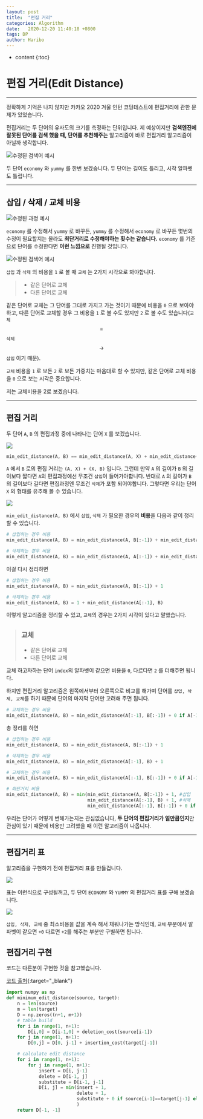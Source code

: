 ```yaml
---
layout: post
title:  "편집 거리"
categories: Algorithm
date:   2020-12-20 11:40:18 +0800
tags: DP
author: Haribo
---
```

* content
{:toc}
# 편집 거리(Edit Distance)
---
정확하게 기억은 나지 않지만 카카오 2020 겨울 인턴 코딩테스트에 편집거리에 관한 문제가 있었습니다.  

편집거리는 두 단어의 유사도의 크기를 측정하는 단위입니다. 제 예상이지만 **검색엔진에 잘못된 단어를 검색 했을 때, 단어를 추천해주는** 알고리즘이 바로 편집거리 알고리즘이 아닐까 생각합니다.

![수정된 검색어 예시](/images/edit_distance/paka_ralro.png)

두 단어 `economy` 와 `yummy` 를 한번 보겠습니다. 두 단어는 길이도 틀리고, 시작 알파벳도 틀립니다.

---





## 삽입 / 삭제 / 교체 비용

![수정된 과정 예시](/images/edit_distance/words.png)

`economy` 를 수정해서 `yummy` 로 바꾸든, `yummy` 를 수정해서 `economy` 로 바꾸든 몇번의 수정이 필요할지는 몰라도 **최단거리로 수정해야하는 횟수는 같습니다.** `economy` 를 기준으로 단어를 수정한다면 **이런 느낌으로** 진행될 것입니다.

![수정된 검색어 예시](/images/edit_distance/editing.gif)

`삽입` 과 `삭제` 의 비용을 `1` 로 볼 때 `교체` 는 2가지 시각으로 봐야합니다.

> * 같은 단어로 교체
> * 다른 단어로 교체

같은 단어로 교체는 그 단어를 그대로 가지고 가는 것이기 때문에 비용을 `0` 으로 보아야 하고, 다른 단어로 교체할 경우 그 비용을 `1` 로 볼 수도 있지만  `2` 로 볼 수도 있습니다(`교체`$$=$$ `삭제`$$\rightarrow$$`삽입` 이기 때문).  

`교체` 비용을 `1` 로 보든 `2` 로 보든 가중치는 마음대로 할 수 있지만, 같은 단어로 교체 비용을 `0` 으로 보는 시각은 중요합니다.  

저는 교체비용을 2로 보겠습니다.

---

## 편집 거리

두 단어 `A`, `B` 의 편집과정 중에 나타나는 단어 `X` 를 보겠습니다.

![](/images/edit_distance/eidt_summary.png)

```python
min_edit_distance(A, B) == min_edit_distance(A, X) + min_edit_distance(X, B)
```

`A` 에서 `B` 로의 편집 거리는 `(A, X) + (X, B)` 입니다. 그런데 만약 `A` 의 길이가 `B` 의 길이보다 짧다면 `A`의 편집과정에선 무조건 `삽입`이 들어가야합니다. 반대로 `A` 의 길이가 `B` 의 길이보다 길다면 편집과정엔 무조건 `삭제`가 포함 되어야합니다. 그렇다면 우리는 단어 `X` 의 형태를 유추해 볼 수 있습니다.

![](/images/edit_distance/X.png)

`min_edit_distance(A, B)` 에서 `삽입`, `삭제` 가 필요한 경우의 **비용**을 다음과 같이 정리 할 수 있습니다.

```python
# 삽입하는 경우 비용
min_edit_distance(A, B) = min_edit_distance(A, B[:-1]) + min_edit_distance(B[:-1], B)

# 삭제하는 경우 비용									
min_edit_distance(A, B) = min_edit_distance(A, A[:-1]) + min_edit_distance(A[:-1], B)
```

이걸 다시 정리하면

```python
# 삽입하는 경우 비용
min_edit_distance(A, B) = min_edit_distance(A, B[:-1]) + 1

# 삭제하는 경우 비용									
min_edit_distance(A, B) = 1 + min_edit_distance(A[:-1], B)
```

이렇게 알고리즘을 정리할 수 있고, `교체`의 경우는 2가지 시각이 있다고 말했습니다.

> ## `교체`
>
> * 같은 단어로 교체
> * 다른 단어로 교체

교체 하고자하는 단어 `index`의 알파벳이 같으면 비용을 `0`, 다르다면 `2` 를 더해주면 됩니다.  

하지만 편집거리 알고리즘은 왼쪽에서부터 오른쪽으로 비교를 해가며 단어를 `삽입, 삭제, 교체`를 하기 때문에 단어의 마지막 단어만 고려해 주면 됩니다.

```python
# 교체하는 경우 비용									
min_edit_distance(A, B) = min_edit_distance(A[:-1], B[:-1]) + 0 if A[-1]==B[-1] else 2
```

총 정리를 하면

```python
# 삽입하는 경우 비용
min_edit_distance(A, B) = min_edit_distance(A, B[:-1]) + 1

# 삭제하는 경우 비용									
min_edit_distance(A, B) = min_edit_distance(A[:-1], B) + 1

# 교체하는 경우 비용									
min_edit_distance(A, B) = min_edit_distance(A[:-1], B[:-1]) + 0 if A[-1]==B[-1] else 2

# 최단거리 비용
min_edit_distance(A, B) = min(min_edit_distance(A, B[:-1]) + 1, #삽입
                              min_edit_distance(A[:-1], B) + 1, #삭제
                              min_edit_distance(A[:-1], B[:-1]) + 0 if A[-1]==B[-1] else 2) # 교체
```

우리는 단어가 어떻게 변해가는지는 관심없습니다, **두 단어의 편집거리가 얼만큼인지**만 관심이 있기 때문에 비용만 고려했을 때 이런 알고리즘이 나옵니다.

---

## 편집거리 표

알고리즘을 구현하기 전에 편집거리 표를 만들겁니다.

![](/images/edit_distance/edit_table1.gif)

표는 이런식으로 구성될꺼고, 두 단어 `ECONOMY` 와 `YUMMY` 의 편집거리 표를 구해 보겠습니다.

![](/images/edit_distance/edit_table2.gif)

`삽입, 삭제, 교체` 중 최소비용을 값을 계속 해서 채워나가는 방식인데, `교체` 부분에서 알파벳이 같으면 `+0` 다르면 `+2`를 해주는 부분만 구별하면 됩니다.

## 편집거리 구현

코드는 다른분이 구현한 것을 참고했습니다.

[코드 출처](http://blog.naver.com/PostView.nhn?blogId=myincizor&logNo=221636314058){:target="_blank"}

```python
import numpy as np
def minimum_edit_distance(source, target):
    n = len(source)
    m = len(target)
    D = np.zeros((n+1, m+1))
    # table build
    for i in range(1, n+1):
        D[i,0] = D[i-1,0] + deletion_cost(source[i-1])
    for j in range(1, m+1):
        D[0,j] = D[0, j-1] + insertion_cost(target[j-1])

    # calculate edit distance
    for i in range(1, n+1):
        for j in range(1, m+1):
            insert = D[i, j-1]
            delete = D[i-1, j]
            substitute = D[i-1, j-1]
            D[i, j] = min(insert + 1,
                          delete + 1,
                          substitute + 0 if source[i-1]==target[j-1] else 2
                          )
    return D[-1, -1]
```
